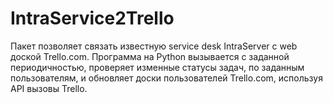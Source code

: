 # IntraService2Trello
Пакет позволяет связать известную service desk IntraServer с web доской Trello.com. Программа на Python вызывается с заданной периодичностью, проверяет изменные статусы задач, по заданным пользователям, и обновляет доски пользователей Trello.com, используя API вызовы Trello. 
